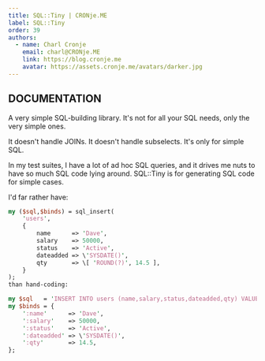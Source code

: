 ```yaml
---
title: SQL::Tiny | CRONje.ME
label: SQL::Tiny
order: 39
authors:
  - name: Charl Cronje
    email: charl@CRONje.ME
    link: https://blog.cronje.me
    avatar: https://assets.cronje.me/avatars/darker.jpg
---
```

## DOCUMENTATION
A very simple SQL-building library. It's not for all your SQL needs, only the very simple ones.

It doesn't handle JOINs. It doesn't handle subselects. It's only for simple SQL.

In my test suites, I have a lot of ad hoc SQL queries, and it drives me nuts to have so much SQL code lying around. SQL::Tiny is for generating SQL code for simple cases.

I'd far rather have:

```perl
my ($sql,$binds) = sql_insert(
    'users',
    {
        name      => 'Dave',
        salary    => 50000,
        status    => 'Active',
        dateadded => \'SYSDATE()',
        qty       => \[ 'ROUND(?)', 14.5 ],
    }
);
than hand-coding:

my $sql   = 'INSERT INTO users (name,salary,status,dateadded,qty) VALUES (:name,:status,:salary,SYSDATE(),ROUND(:qty))';
my $binds = {
    ':name'      => 'Dave',
    ':salary'    => 50000,
    ':status'    => 'Active',
    ':dateadded' => \'SYSDATE()',
    ':qty'       => 14.5,
};
```

